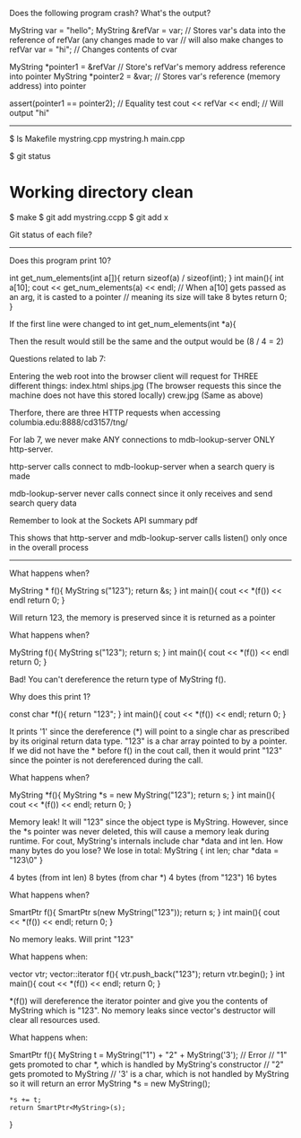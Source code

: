 Does the following program crash? What's the output?

MyString var = "hello";
MyString &refVar = var;			// Stores var's data into the reference of refVar (any changes made to var
									// will also make changes to refVar
var = "hi";						// Changes contents of cvar

MyString *pointer1 = &refVar	// Store's refVar's memory address reference into pointer
MyString *pointer2 = &var;		// Stores var's reference (memory address) into pointer

assert(pointer1 == pointer2);	// Equality test
cout << refVar << endl;			// Will output "hi"

---

$ ls
Makefile mystring.cpp mystring.h main.cpp

$ git status
# Working directory clean
$ make
$ git add mystring.ccpp
$ git add x

Git status of each file?

---

Does this program print 10?

int get_num_elements(int a[]){
	return sizeof(a) / sizeof(int);
}
int main(){
	int a[10];
	cout << get_num_elements(a) << endl;	// When a[10] gets passed as an arg, it is casted to a pointer
											// meaning its size will take 8 bytes
	return 0;
}

If the first line were changed to
int get_num_elements(int *a){

Then the result would still be the same and the output would be (8 / 4 = 2)

Questions related to lab 7:

Entering the web root into the browser client will request for THREE different things:
index.html
ships.jpg (The browser requests this since the machine does not have this stored locally)
crew.jpg (Same as above)

Therfore, there are three HTTP requests when accessing columbia.edu:8888/cd3157/tng/

For lab 7, we never make ANY connections to mdb-lookup-server ONLY http-server. 

http-server calls connect to mdb-lookup-server when a search query is made

mdb-lookup-server never calls connect since it only receives and send search query data

Remember to look at the Sockets API summary pdf

This shows that http-server and mdb-lookup-server calls listen() only once in the overall process

---

What happens when?

MyString * f(){
	MyString s("123");
	return &s;
}
int main(){
	cout << *(f()) << endl
	return 0;
}

Will return 123, the memory is preserved since it is returned as a pointer

What happens when?

MyString f(){
	MyString s("123");
	return s;
}
int main(){
	cout << *(f()) << endl
	return 0;
}

Bad! You can't dereference the return type of MyString f(). 

Why does this print 1?

const char *f(){
	return "123";
}
int main(){
	cout << *(f()) << endl;
	return 0;
}

It prints '1' since the dereference (*) will point to a single char as prescribed by its
original return data type. "123" is a char array pointed to by a pointer. If we did not have
the * before f() in the cout call, then it would print "123" since the pointer is not 
dereferenced during the call.

What happens when?

MyString *f(){
	MyString *s = new MyString("123");
	return s;
}
int main(){
	cout << *(f()) << endl;
	return 0;
}

Memory leak! It will "123" since the object type is MyString. However, since the *s pointer
was never deleted, this will cause a memory leak during runtime. For cout, MyString's internals
include char *data and int len. 
How many bytes do you lose?
We lose in total:
MyString {
	int len;
	char *data = "123\0"
}

4 bytes (from int len)
8 bytes (from char *)
4 bytes (from "123")
16 bytes

What happens when?

SmartPtr<MyString> f(){
	SmartPtr<MyString> s(new MyString("123"));
	return s;
}
int main(){
	cout << *(f()) << endl;
	return 0;
}

No memory leaks. Will print "123"

What happens when:

vector<MyString> vtr;
vector<MyString>::iterator f(){
	vtr.push_back("123");
	return vtr.begin();
}
int main(){
	cout << *(f()) << endl;
	return 0;
}

*(f()) will dereference the iterator pointer and give you the contents of MyString which is
"123". No memory leaks since vector's destructor will clear all resources used.

What happens when:

SmartPtr<MyString> f(){
	MyString t = MyString("1") + "2" + MyString('3'); // Error
	// "1" gets promoted to char *, which is handled by MyString's constructor
	// "2" gets promoted to MyString
	// '3' is a char, which is not handled by MyString so it will return an error
	MyString *s = new MyString();

	*s += t;
	return SmartPtr<MyString>(s);
}


